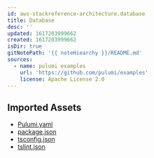 ```yaml
---
id: aws-stackreference-architecture.database
title: Database
desc: ''
updated: 1617203999662
created: 1617203999662
isDir: true
gitNotePath: '{{ noteHiearchy }}/README.md'
sources:
  - name: pulumi examples
    url: 'https://github.com/pulumi/examples'
    license: Apache License 2.0
---
```

## Imported Assets

- [Pulumi.yaml](/assets/pulumi.yaml)
- [package.json](/assets/package.json)
- [tsconfig.json](/assets/tsconfig.json)
- [tslint.json](/assets/tslint.json)

